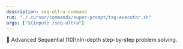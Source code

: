 ```yaml
---
description: seq-ultra command
run: "./.cursor/commands/super-prompt/tag-executor.sh"
args: ["${input} /seq-ultra"]
---
```


🔄 Advanced Sequential (10)\nIn-depth step-by-step problem solving.